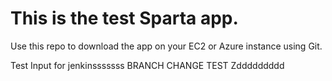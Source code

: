 # This is the test Sparta app.

Use this repo to download the app on your EC2 or Azure instance using Git.

Test Input for jenkinsssssss BRANCH CHANGE TEST Zddddddddd

